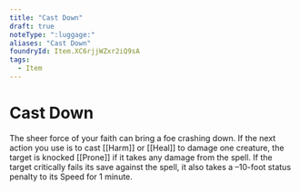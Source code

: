 ```yaml
---
title: "Cast Down"
draft: true
noteType: ":luggage:"
aliases: "Cast Down"
foundryId: Item.XC6rjjWZxr2iQ9sA
tags:
  - Item
---
```


# Cast Down

The sheer force of your faith can bring a foe crashing down. If the next action you use is to cast [[Harm]] or [[Heal]] to damage one creature, the target is knocked [[Prone]] if it takes any damage from the spell. If the target critically fails its save against the spell, it also takes a –10-foot status penalty to its Speed for 1 minute.


